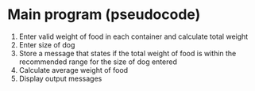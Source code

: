 # Main program (pseudocode)

1. Enter valid weight of food in each container and calculate total weight
2. Enter size of dog
3. Store a message that states if the total weight of food is within the recommended range for the size of dog entered
4. Calculate average weight of food
5. Display output messages
